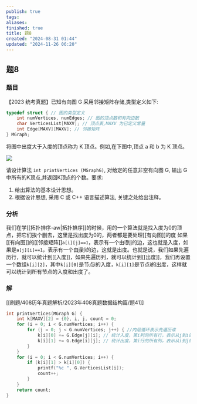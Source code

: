 ```yaml
---
publish: true
tags: 
aliases: 
finished: true
title: 题8
created: "2024-08-31 01:44"
updated: "2024-11-26 06:20"
---
```

## 题8
### 题目

【2023 统考真题】已知有向图 G 采用邻接矩阵存储,类型定义如下:
```cpp
typedef struct { // 图的类型定义
    int numVertices, numEdges; // 图的顶点数和有向边数
    char VerticesList[MAXV]; // 顶点表,MAXV 为已定义常量
    int Edge[MAXV][MAXV]; // 邻接矩阵
} MGraph;
```

将图中出度大于入度的顶点称为 K 顶点。例如,在下图中,顶点 a 和 b 为 K 顶点。

![](https://img.hwenyi.live/202410101528150.webp)

请设计算法 `int printVertices (MGraphG)`, 对给定的任意非空有向图 G, 输出 G 中所有的K顶点,并返回K顶点的个数。要求:

1. 给出算法的基本设计思想。
2. 根据设计思想, 采用 C 或 C++ 语言描述算法, 关键之处给出注释。
### 分析
我们在学[[拓扑排序-aw|拓扑排序]]的时候，用的一个算法就是找入度为0的顶点，把它们挨个删去，这里是找出度为0的，两者都是要处理[[有向图]]的度
如果[[有向图]]的[[邻接矩阵]]`a[i][j]==1`，表示有一个由i到j的边，这也就是入度，如果是`a[j][i]==1`，表示有一个由j到i的边，这就是出度。也就是说，我们如果先遍历行，就可以统计到[[入度]]，如果先遍历列，就可以统计到[[出度]]，我们再设置一个数组`k[i][2]`，其中`k[i][0]`是节点i的入度，`k[i][1]`是节点i的出度，这样就可以统计到所有节点的入度和出度了。
### 解
[[刷题/408历年真题解析/2023年408真题数据结构篇/题41]]

```cpp
int printVertices(MGraph G) {
    int k[MAXV][2] = {0}, i, j, count = 0;
    for (i = 0; i < G.numVertices; i++) {
        for (j = 0; j < G.numVertices; j++) { //内层循环表示先遍历谁
            k[i][0] += G.Edge[j][i]; // 统计入度，第i列的所有行，表示从j到i的边，入度
            k[i][1] += G.Edge[i][j]; // 统计出度，第i行的所有列，表示从i到j的边，出度
        }
    }
    for (i = 0; i < G.numVertices; i++) {
        if (k[i][1] > k[i][0]) {
            printf("%c ", G.VerticesList[i]);
            count++;
        }
    }
    return count;
}
```

